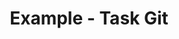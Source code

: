 ---
date:  ""
draft: false
title: "Example - Task Git"
thumb:
    image: "cover.jpg"
    anima: ""
    video: ""
layout: ""
weight: 1
lister: 1
informa:
    - lead: "Informa 1"
      desc: "Lorem Ipsum is simply dummy text of the printing and typesetting industry."
      icon:
    - lead: "Informa 2"
      desc: "Lorem Ipsum is simply dummy text of the printing and typesetting industry."
      icon:
reached:
    - lead: "reached 1"
      desc: "Lorem Ipsum is simply dummy text of the printing and typesetting industry."
      icon:
    - lead: "reached 2"
      desc: "Lorem Ipsum is simply dummy text of the printing and typesetting industry."
      icon:
    - lead: "reached 3"
      desc: "Lorem Ipsum is simply dummy text of the printing and typesetting industry."
      icon:
    - lead: "reached 4"
      desc: "Lorem Ipsum is simply dummy text of the printing and typesetting industry."
      icon:
require:
    - prop: "requrei 1"
      name: ""
      icon: ""
      desc: "Lorem Ipsum is simply dummy text of the printing and typesetting industry."
metadata:
    index: false
    thumb: "cover.jpg"
    group: []
    author: []
description: "Latihan untuk pendalaman pembelajaran array 1."
---